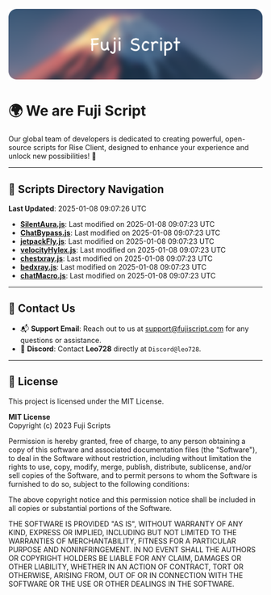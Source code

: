 ![Banner](.github/b.webp)

# 🌍 **We are Fuji Script**

Our global team of developers is dedicated to creating powerful, open-source scripts for Rise Client, designed to enhance your experience and unlock new possibilities! 🌟

---
<!-- SCRIPTS_NAVIGATION_START -->
## 📂 **Scripts Directory Navigation**

**Last Updated**: 2025-01-08 09:07:26 UTC

- **[SilentAura.js](scripts/SilentAura.js)**: Last modified on 2025-01-08 09:07:23 UTC
- **[ChatBypass.js](scripts/ChatBypass.js)**: Last modified on 2025-01-08 09:07:23 UTC
- **[jetpackFly.js](scripts/jetpackFly.js)**: Last modified on 2025-01-08 09:07:23 UTC
- **[velocityHylex.js](scripts/velocityHylex.js)**: Last modified on 2025-01-08 09:07:23 UTC
- **[chestxray.js](scripts/chestxray.js)**: Last modified on 2025-01-08 09:07:23 UTC
- **[bedxray.js](scripts/bedxray.js)**: Last modified on 2025-01-08 09:07:23 UTC
- **[chatMacro.js](scripts/chatMacro.js)**: Last modified on 2025-01-08 09:07:23 UTC

<!-- SCRIPTS_NAVIGATION_END -->

---

## 💬 **Contact Us**  
- 📬 **Support Email**: Reach out to us at [support@fujiscript.com](mailto:support@fujiscript.com) for any questions or assistance.  
- 💬 **Discord**: Contact **Leo728** directly at `Discord@leo728`.

---

## 📜 **License**

This project is licensed under the MIT License.  

**MIT License**  
Copyright (c) 2023 Fuji Scripts  

Permission is hereby granted, free of charge, to any person obtaining a copy of this software and associated documentation files (the "Software"), to deal in the Software without restriction, including without limitation the rights to use, copy, modify, merge, publish, distribute, sublicense, and/or sell copies of the Software, and to permit persons to whom the Software is furnished to do so, subject to the following conditions:  

The above copyright notice and this permission notice shall be included in all copies or substantial portions of the Software.  

THE SOFTWARE IS PROVIDED "AS IS", WITHOUT WARRANTY OF ANY KIND, EXPRESS OR IMPLIED, INCLUDING BUT NOT LIMITED TO THE WARRANTIES OF MERCHANTABILITY, FITNESS FOR A PARTICULAR PURPOSE AND NONINFRINGEMENT. IN NO EVENT SHALL THE AUTHORS OR COPYRIGHT HOLDERS BE LIABLE FOR ANY CLAIM, DAMAGES OR OTHER LIABILITY, WHETHER IN AN ACTION OF CONTRACT, TORT OR OTHERWISE, ARISING FROM, OUT OF OR IN CONNECTION WITH THE SOFTWARE OR THE USE OR OTHER DEALINGS IN THE SOFTWARE.  
